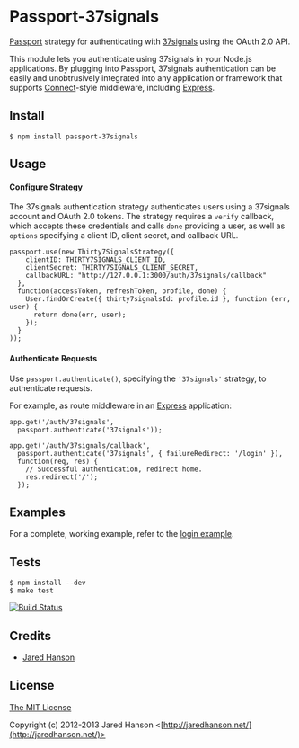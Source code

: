 # Passport-37signals

[Passport](https://github.com/jaredhanson/passport) strategy for authenticating
with [37signals](http://37signals.com/) using the OAuth 2.0 API.

This module lets you authenticate using 37signals in your Node.js applications.
By plugging into Passport, 37signals authentication can be easily and
unobtrusively integrated into any application or framework that supports
[Connect](http://www.senchalabs.org/connect/)-style middleware, including
[Express](http://expressjs.com/).

## Install

    $ npm install passport-37signals

## Usage

#### Configure Strategy

The 37signals authentication strategy authenticates users using a 37signals
account and OAuth 2.0 tokens.  The strategy requires a `verify` callback, which
accepts these credentials and calls `done` providing a user, as well as
`options` specifying a client ID, client secret, and callback URL.

    passport.use(new Thirty7SignalsStrategy({
        clientID: THIRTY7SIGNALS_CLIENT_ID,
        clientSecret: THIRTY7SIGNALS_CLIENT_SECRET,
        callbackURL: "http://127.0.0.1:3000/auth/37signals/callback"
      },
      function(accessToken, refreshToken, profile, done) {
        User.findOrCreate({ thirty7signalsId: profile.id }, function (err, user) {
          return done(err, user);
        });
      }
    ));

#### Authenticate Requests

Use `passport.authenticate()`, specifying the `'37signals'` strategy, to
authenticate requests.

For example, as route middleware in an [Express](http://expressjs.com/)
application:

    app.get('/auth/37signals',
      passport.authenticate('37signals'));

    app.get('/auth/37signals/callback', 
      passport.authenticate('37signals', { failureRedirect: '/login' }),
      function(req, res) {
        // Successful authentication, redirect home.
        res.redirect('/');
      });

## Examples

For a complete, working example, refer to the [login example](https://github.com/jaredhanson/passport-37signals/tree/master/examples/login).

## Tests

    $ npm install --dev
    $ make test

[![Build Status](https://secure.travis-ci.org/jaredhanson/passport-37signals.png)](http://travis-ci.org/jaredhanson/passport-37signals)

## Credits

  - [Jared Hanson](http://github.com/jaredhanson)

## License

[The MIT License](http://opensource.org/licenses/MIT)

Copyright (c) 2012-2013 Jared Hanson <[http://jaredhanson.net/](http://jaredhanson.net/)>
